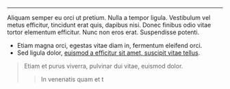 --------
Aliquam semper eu orci ut pretium. Nulla a tempor ligula. Vestibulum vel metus efficitur, tincidunt erat quis, dapibus nisi. Donec finibus odio vitae tortor elementum efficitur. Nunc non eros erat. Suspendisse potenti.
-	Etiam magna orci, egestas vitae diam in, fermentum eleifend orci.
-	Sed ligula dolor, [euismod a efficitur sit amet, suscipit vitae tellus]( https://github.com/andreshere00/Splitter).
> Etiam et purus viverra, pulvinar dui vitae, euismod dolor.
>> In venenatis quam et t